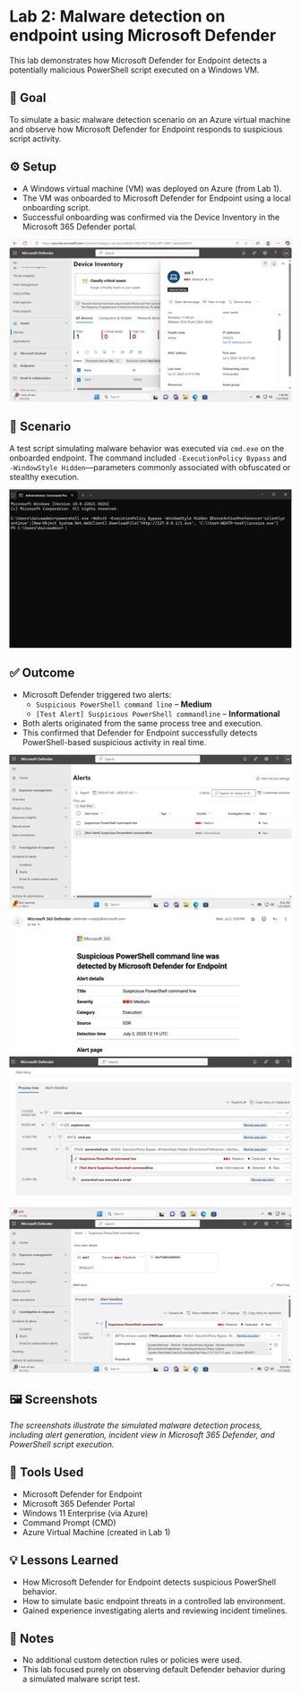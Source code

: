 # Lab 2: Malware detection on endpoint using Microsoft Defender
This lab demonstrates how Microsoft Defender for Endpoint detects a potentially malicious PowerShell script executed on a Windows VM.

## 🎯 Goal
To simulate a basic malware detection scenario on an Azure virtual machine and observe how Microsoft Defender for Endpoint responds to suspicious script activity.

## ⚙️ Setup
- A Windows virtual machine (VM) was deployed on Azure (from Lab 1).
- The VM was onboarded to Microsoft Defender for Endpoint using a local onboarding script.
- Successful onboarding was confirmed via the Device Inventory in the Microsoft 365 Defender portal.
  
![onboarding](onboarding-success.png)

## 🧪 Scenario
A test script simulating malware behavior was executed via `cmd.exe` on the onboarded endpoint. The command included `-ExecutionPolicy Bypass` and `-WindowStyle Hidden`—parameters commonly associated with obfuscated or stealthy execution.

![CMD Execution](cmd-execution.png)

## ✅ Outcome
- Microsoft Defender triggered two alerts:
  - `Suspicious PowerShell command line` – **Medium**
  - `[Test Alert] Suspicious PowerShell commandline` – **Informational**
- Both alerts originated from the same process tree and execution.
- This confirmed that Defender for Endpoint successfully detects PowerShell-based suspicious activity in real time.

![Defender Alerts](defender-alerts.png)
![Email Alert](email-alert-suspicious-powershell.png)
![Process Tree](process-tree.png)
![Incident Timeline](incident-timeline.png)

## 🖼️ Screenshots  
*The screenshots illustrate the simulated malware detection process, including alert generation, incident view in Microsoft 365 Defender, and PowerShell script execution.*

## 📌 Tools Used  
- Microsoft Defender for Endpoint  
- Microsoft 365 Defender Portal 
- Windows 11 Enterprise (via Azure) 
- Command Prompt (CMD)
- Azure Virtual Machine (created in Lab 1)

## 💡 Lessons Learned  
- How Microsoft Defender for Endpoint detects suspicious PowerShell behavior.  
- How to simulate basic endpoint threats in a controlled lab environment.  
- Gained experience investigating alerts and reviewing incident timelines.
  
## 📝 Notes
- No additional custom detection rules or policies were used.
- This lab focused purely on observing default Defender behavior during a simulated malware script test.
